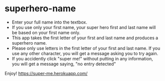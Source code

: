 superhero-name
==============
* Enter your full name into the textbox.
* If you use only your first name, your super hero first and last name will be based on your first name only.
* This app takes the first letter of your first and last name and produces a superhero name. 
* Please only use letters in the first letter of your first and last name. If you use any other character, 
you will get a message asking you to try again.
* If you accidently click "super me!" without putting in any information, you will get a message saying, "no entry detected"

Enjoy!  https://super-me.herokuapp.com/
